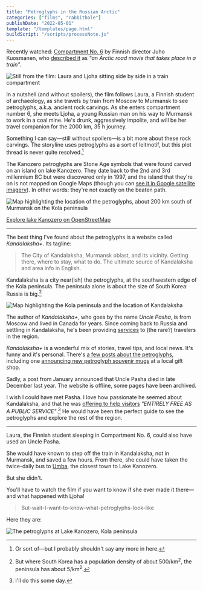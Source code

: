 ```yaml
---
title: "Petroglyphs in the Russian Arctic"
categories: ["films", "rabbithole"]
publishDate: "2022-05-01"
template: "/templates/page.html"
buildScript: "/scripts/processNote.js"
---
```


Recently watched: [Compartment No. 6](https://en.wikipedia.org/wiki/Compartment_No._6) by Finnish director Juho Kuosmanen, who [described it](https://www.theguardian.com/film/2022/apr/10/compartment-no-6-review-bittersweet-brief-encounter-on-an-arctic-bound-train) as _"an Arctic road movie that takes place in a train"_.

![Still from the film: Laura and Ljoha sitting side by side in a train compartment](/static/images/2022-05-01-compartment-no-6.webp)

In a nutshell (and without spoilers), the film follows Laura, a Finnish student of archaeology, as she travels by train from Moscow to Murmansk to see petroglyphs, a.k.a. ancient rock carvings. As she enters compartment number 6, she meets Ljoha, a young Russian man on his way to Murmansk to work in a coal mine. He's drunk, aggressively impolite, and will be her travel companion for the 2000 km, 35 h journey.

Something I can say—still without spoilers—is a bit more about these rock carvings. The storyline uses petroglyphs as a sort of leitmotif, but this plot thread is never quite resolved.[^1]

The Kanozero petroglyphs are Stone Age symbols that were found carved on an island on lake Kanozero. They date back to the 2nd and 3rd millennium BC but were discovered only in 1997, and the island that they're on is not mapped on Google Maps (though you can [see it in Google satellite imagery](https://www.google.com/maps/@67.0758344,34.0950796,1824m/data=!3m1!1e3)). In other words: they're not exactly on the beaten path.

![Map highlighting the location of the petroglyphs, about 200 km south of Murmansk on the Kola peninsula](/static/images/2022-05-01-lake-kanozero.jpg)

[Explore lake Kanozero on OpenStreetMap](https://www.openstreetmap.org/way/428921154)

---

The best thing I've found about the petroglyphs is a website called _Kandalaksha+_. Its tagline:

> The City of Kandalaksha, Murmansk oblast, and its vicinity. Getting there, where to stay, what to do. The ultimate source of Kandalaksha and area info in English.

Kandalaksha is a city near(ish) the petroglyphs, at the southwestern edge of the Kola peninsula. The peninsula alone is about the size of South Korea: Russia is big.[^2]

![Map highlighting the Kola peninsula and the location of Kandalaksha](/static/images/2022-05-01-kandalaksha.jpg)

The author of _Kandalaksha+_, who goes by the name _Uncle Pasha_, is from Moscow and lived in Canada for years. Since coming back to Russia and settling in Kandalaksha, he's been providing [services](https://web.archive.org/web/20210120152437/https://kandalaksha.su/services/) to (the rare?) travelers in the region.

_Kandalaksha+_ is a wonderful mix of stories, travel tips, and local news. It's funny and it's personal. There's [a few posts about the petroglyphs](https://web.archive.org/web/20210517125215/https://kandalaksha.su/category/south-kola/kanozero/), including one [announcing new petroglyph souvenir mugs](https://web.archive.org/web/20210302194415/https://kandalaksha.su/new-souvenirs-with-kanozeros-petroglyphs/) at a local gift shop.

Sadly, a post from January announced that Uncle Pasha died in late December last year. The website is offline, some pages have been archived.

I wish I could have met Pasha. I love how passionate he seemed about Kandalaksha, and that he was [offering to help visitors](https://web.archive.org/web/20210128043424/https://kandalaksha.su/free-for-asking-2/) _"ENTIRELY FREE AS A PUBLIC SERVICE"_.[^3] He would have been the perfect guide to see the petroglyphs and explore the rest of the region.

---

Laura, the Finnish student sleeping in Compartment No. 6, could also have used an Uncle Pasha.

She would have known to step off the train in Kandalaksha, not in Murmansk, and saved a few hours. From there, she could have taken the twice-daily bus to [Umba](https://web.archive.org/web/20210509204234/https://kandalaksha.su/umba/), the closest town to Lake Kanozero.

But she didn't.

You'll have to watch the film if you want to know if she ever made it there—and what happened with Ljoha!

> But-wait-I-want-to-know-what-petroglyphs-look-like

Here they are:

![The petroglyphs at Lake Kanozero, Kola peninsula](/static/images/2022-05-01-petroglyphs.jpg)

[^1]: Or sort of—but I probably shouldn't say any more in here.
[^2]: But where South Korea has a population density of about 500/km<sup>2</sup>, the peninsula has about 5/km<sup>2</sup>.
[^3]: I'll do this some day.

